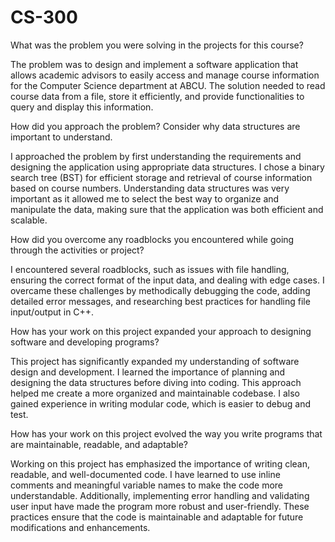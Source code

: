# CS-300

What was the problem you were solving in the projects for this course?

The problem was to design and implement a software application that allows academic advisors to easily access and manage course information for the Computer Science department at ABCU. The solution needed to read course data from a file, store it efficiently, and provide functionalities to query and display this information.

How did you approach the problem? Consider why data structures are important to understand.

I approached the problem by first understanding the requirements and designing the application using appropriate data structures. I chose a binary search tree (BST) for efficient storage and retrieval of course information based on course numbers. Understanding data structures was very important as it allowed me to select the best way to organize and manipulate the data, making sure that the application was both efficient and scalable.

How did you overcome any roadblocks you encountered while going through the activities or project?

I encountered several roadblocks, such as issues with file handling, ensuring the correct format of the input data, and dealing with edge cases. I overcame these challenges by methodically debugging the code, adding detailed error messages, and researching best practices for handling file input/output in C++. 

How has your work on this project expanded your approach to designing software and developing programs?

This project has significantly expanded my understanding of software design and development. I learned the importance of planning and designing the data structures before diving into coding. This approach helped me create a more organized and maintainable codebase. I also gained experience in writing modular code, which is easier to debug and test.

How has your work on this project evolved the way you write programs that are maintainable, readable, and adaptable?

Working on this project has emphasized the importance of writing clean, readable, and well-documented code. I have learned to use inline comments and meaningful variable names to make the code more understandable. Additionally, implementing error handling and validating user input have made the program more robust and user-friendly. These practices ensure that the code is maintainable and adaptable for future modifications and enhancements.
